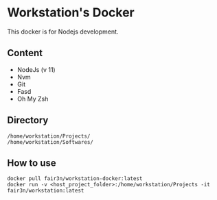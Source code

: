 # Workstation's Docker

This docker is for Nodejs development. 


## Content

* NodeJs (v 11)
* Nvm
* Git
* Fasd
* Oh My Zsh

## Directory 

```
/home/workstation/Projects/
/home/workstation/Softwares/
```

## How to use 

```
docker pull fair3n/workstation-docker:latest
docker run -v <host_project_folder>:/home/workstation/Projects -it fair3n/workstation:latest
```
